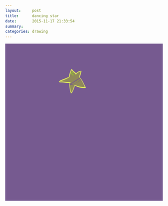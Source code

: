 ```yaml
---
layout:     post
title:      dancing star
date:       2015-11-17 21:33:54
summary:    
categories: drawing
---
```

![dancing star](/images/diary/dancing-star.png "the Ecstasy.")
